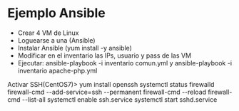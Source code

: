 # Ejemplo Ansible

- Crear 4 VM de Linux
- Loguearse a una (Ansible)
- Instalar Ansible (yum install -y ansible)
- Modificar en el inventario las IPs, usuario y pass de las VM
- Ejecutar: ansible-playbook -i inventario comun.yml y ansible-playbook -i inventario apache-php.yml 

Activar SSH(CentOS7)>
yum install openssh
systemctl status firewalld
firewall-cmd --add-service=ssh --permanent
firewall-cmd --reload
firewall-cmd --list-all
systemctl enable ssh.service
systemctl start sshd.service
